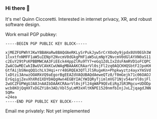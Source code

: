 ### Hi there 👋
It's me! Quinn Ciccoretti. Interested in internet privacy, XR, and robust software design.

Work email PGP pubkey:
```
-----BEGIN PGP PUBLIC KEY BLOCK-----

xjMEZFUPWhYJKwYBBAHaRw8BAQdAeRKLySrPukJyw5rCrXOoOy9jpdx8UV0EGh3W
1lvxtfnNMFF1aW5uIENpY2NvcmV0dGkgPHF1aW5uLmNpY2NvcmV0dGlAYXN0aS11
c2EuY29tPsKPBBMWCAA3FiEEck44ppZlRu9TY7+eGq1ZdLIxZdsFAmRVD1oFCQPC
ZwACGwMECwkIBwUVCAkKCwUWAgMBAAAKCRAarVl0sjFl2zq0AQCKHQSbtF2JpoKH
GtfAijbSNeqQQ1chLVJHqi+rr48GRQEA3QTlJlSRugeKn+Phpkwyztz4ayxYmSVd
lxDtzi3AnwzOOARkVQ9aEgorBgEEAZdVAQUBAQdAeweQTz8/f0mGejk71c06OAOJ
ErGqigjZevXhXRd1XDYDAQgHwn4EGBYIACYWIQRyTjimlmVG71Njv54arVl0sjFl
2wUCZFUPWgUJA8JnAAIbDAAKCRAarVl0sjFl24gWAP9QEvEiRgJSR3Mgcu+UDODp
wcb8KOjQqHXTxDGZYi8n3AD/Xbl5yLmM3xHltKNPE1520nmfbInjJxLZjqagdJNN
5QM=
=24ea
-----END PGP PUBLIC KEY BLOCK-----
```
Email me privately:
Not yet implemented
